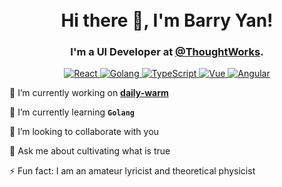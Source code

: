 <h1 align="center">
<br>
  Hi there 👋, I'm Barry Yan!
  <br>
</h1>
<h3 align="center">
  I'm a UI Developer at <a href="https://github.com/thoughtworks">@ThoughtWorks</a>.
</h3>

<p align="center">
  <a href="https://reactjs.org/">
    <img src="https://img.shields.io/badge/React-61DBFB.svg?style=flat-square" alt="React">
  </a>
  <a href="https://reactjs.org/">
    <img src="https://img.shields.io/badge/Golang-00ADD8.svg?style=flat-square" alt="Golang">
  </a>
  <a href="https://reactjs.org/">
    <img src="https://img.shields.io/badge/TypeScript-blue.svg?style=flat-square" alt="TypeScript">
  </a>
  <a href="https://reactjs.org/">
    <img src="https://img.shields.io/badge/Vue-40b882.svg?style=flat-square" alt="Vue">
  </a>    
  <a href="https://reactjs.org/">
    <img src="https://img.shields.io/badge/Angular-dd0132.svg?style=flat-square" alt="Angular">
  </a>
</p>

🔭 I’m currently working on **[daily-warm](https://github.com/BarryYan/daily-warm)**

🌱 I’m currently learning **`Golang`**

👯 I’m looking to collaborate with you

💬 Ask me about cultivating what is true

⚡  Fun fact: I am an amateur lyricist and theoretical physicist

